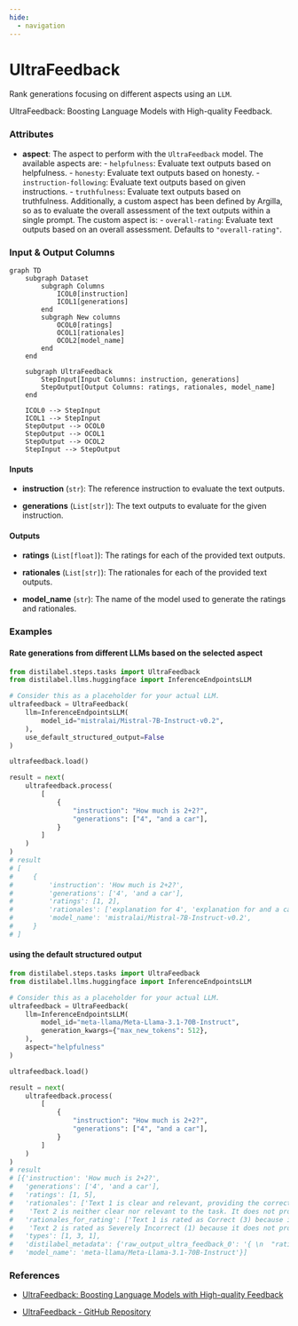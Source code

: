 ```yaml
---
hide:
  - navigation
---
```

# UltraFeedback

Rank generations focusing on different aspects using an `LLM`.



UltraFeedback: Boosting Language Models with High-quality Feedback.





### Attributes

- **aspect**: The aspect to perform with the `UltraFeedback` model. The available aspects are:  - `helpfulness`: Evaluate text outputs based on helpfulness.  - `honesty`: Evaluate text outputs based on honesty.  - `instruction-following`: Evaluate text outputs based on given instructions.  - `truthfulness`: Evaluate text outputs based on truthfulness.  Additionally, a custom aspect has been defined by Argilla, so as to evaluate the overall  assessment of the text outputs within a single prompt. The custom aspect is:  - `overall-rating`: Evaluate text outputs based on an overall assessment.  Defaults to `"overall-rating"`.





### Input & Output Columns

``` mermaid
graph TD
	subgraph Dataset
		subgraph Columns
			ICOL0[instruction]
			ICOL1[generations]
		end
		subgraph New columns
			OCOL0[ratings]
			OCOL1[rationales]
			OCOL2[model_name]
		end
	end

	subgraph UltraFeedback
		StepInput[Input Columns: instruction, generations]
		StepOutput[Output Columns: ratings, rationales, model_name]
	end

	ICOL0 --> StepInput
	ICOL1 --> StepInput
	StepOutput --> OCOL0
	StepOutput --> OCOL1
	StepOutput --> OCOL2
	StepInput --> StepOutput

```


#### Inputs


- **instruction** (`str`): The reference instruction to evaluate the text outputs.

- **generations** (`List[str]`): The text outputs to evaluate for the given instruction.




#### Outputs


- **ratings** (`List[float]`): The ratings for each of the provided text outputs.

- **rationales** (`List[str]`): The rationales for each of the provided text outputs.

- **model_name** (`str`): The name of the model used to generate the ratings and rationales.





### Examples


#### Rate generations from different LLMs based on the selected aspect
```python
from distilabel.steps.tasks import UltraFeedback
from distilabel.llms.huggingface import InferenceEndpointsLLM

# Consider this as a placeholder for your actual LLM.
ultrafeedback = UltraFeedback(
    llm=InferenceEndpointsLLM(
        model_id="mistralai/Mistral-7B-Instruct-v0.2",
    ),
    use_default_structured_output=False
)

ultrafeedback.load()

result = next(
    ultrafeedback.process(
        [
            {
                "instruction": "How much is 2+2?",
                "generations": ["4", "and a car"],
            }
        ]
    )
)
# result
# [
#     {
#         'instruction': 'How much is 2+2?',
#         'generations': ['4', 'and a car'],
#         'ratings': [1, 2],
#         'rationales': ['explanation for 4', 'explanation for and a car'],
#         'model_name': 'mistralai/Mistral-7B-Instruct-v0.2',
#     }
# ]
```

#### using the default structured output
```python
from distilabel.steps.tasks import UltraFeedback
from distilabel.llms.huggingface import InferenceEndpointsLLM

# Consider this as a placeholder for your actual LLM.
ultrafeedback = UltraFeedback(
    llm=InferenceEndpointsLLM(
        model_id="meta-llama/Meta-Llama-3.1-70B-Instruct",
        generation_kwargs={"max_new_tokens": 512},
    ),
    aspect="helpfulness"
)

ultrafeedback.load()

result = next(
    ultrafeedback.process(
        [
            {
                "instruction": "How much is 2+2?",
                "generations": ["4", "and a car"],
            }
        ]
    )
)
# result
# [{'instruction': 'How much is 2+2?',
#   'generations': ['4', 'and a car'],
#   'ratings': [1, 5],
#   'rationales': ['Text 1 is clear and relevant, providing the correct answer to the question. It is also not lengthy and does not contain repetition. However, it lacks comprehensive information or detailed description.',
#    'Text 2 is neither clear nor relevant to the task. It does not provide any useful information and seems unrelated to the question.'],
#   'rationales_for_rating': ['Text 1 is rated as Correct (3) because it provides the accurate answer to the question, but lacks comprehensive information or detailed description.',
#    'Text 2 is rated as Severely Incorrect (1) because it does not provide any relevant information and seems unrelated to the question.'],
#   'types': [1, 3, 1],
#   'distilabel_metadata': {'raw_output_ultra_feedback_0': '{ \n  "ratings": [\n    1,\n    5\n  ]\n ,\n  "rationales": [\n    "Text 1 is clear and relevant, providing the correct answer to the question. It is also not lengthy and does not contain repetition. However, it lacks comprehensive information or detailed description.",\n    "Text 2 is neither clear nor relevant to the task. It does not provide any useful information and seems unrelated to the question."\n  ]\n ,\n  "rationales_for_rating": [\n    "Text 1 is rated as Correct (3) because it provides the accurate answer to the question, but lacks comprehensive information or detailed description.",\n    "Text 2 is rated as Severely Incorrect (1) because it does not provide any relevant information and seems unrelated to the question."\n  ]\n ,\n  "types": [\n    1, 3,\n    1\n  ]\n  }'},
#   'model_name': 'meta-llama/Meta-Llama-3.1-70B-Instruct'}]
```




### References

- [UltraFeedback: Boosting Language Models with High-quality Feedback](https://arxiv.org/abs/2310.01377)

- [UltraFeedback - GitHub Repository](https://github.com/OpenBMB/UltraFeedback)


